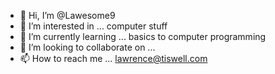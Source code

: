 - 👋 Hi, I’m @Lawesome9
- 👀 I’m interested in ... computer stuff
- 🌱 I’m currently learning ... basics to computer programming
- 💞️ I’m looking to collaborate on ...
- 📫 How to reach me ... lawrence@tiswell.com

<!---
Lawesome9/Lawesome9 is a ✨ special ✨ repository because its `README.md` (this file) appears on your GitHub profile.
You can click the Preview link to take a look at your changes.
--->
